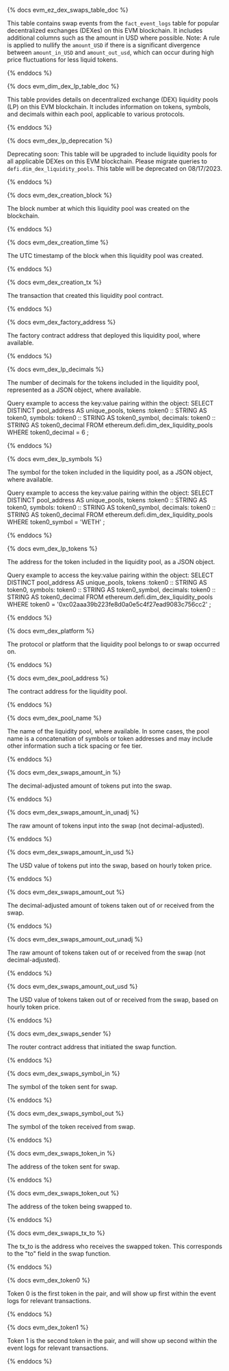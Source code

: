 {% docs evm_ez_dex_swaps_table_doc %}

This table contains swap events from the `fact_event_logs` table for popular decentralized exchanges (DEXes) on this EVM blockchain. It includes additional columns such as the amount in USD where possible. 
Note: A rule is applied to nullify the `amount_USD` if there is a significant divergence between `amount_in_USD` and `amount_out_usd`, which can occur during high price fluctuations for less liquid tokens.

{% enddocs %}

{% docs evm_dim_dex_lp_table_doc %}

This table provides details on decentralized exchange (DEX) liquidity pools (LP) on this EVM blockchain. It includes information on tokens, symbols, and decimals within each pool, applicable to various protocols.

{% enddocs %}

{% docs evm_dex_lp_deprecation %}

Deprecating soon: This table will be upgraded to include liquidity pools for all applicable DEXes on this EVM blockchain. Please migrate queries to `defi.dim_dex_liquidity_pools`. This table will be deprecated on 08/17/2023.

{% enddocs %}

{% docs evm_dex_creation_block %}

The block number at which this liquidity pool was created on the blockchain.

{% enddocs %}

{% docs evm_dex_creation_time %}

The UTC timestamp of the block when this liquidity pool was created.

{% enddocs %}

{% docs evm_dex_creation_tx %}

The transaction that created this liquidity pool contract.

{% enddocs %}

{% docs evm_dex_factory_address %}

The factory contract address that deployed this liquidity pool, where available.

{% enddocs %}

{% docs evm_dex_lp_decimals %}

The number of decimals for the tokens included in the liquidity pool, represented as a JSON object, where available.

Query example to access the key:value pairing within the object:
SELECT
    DISTINCT pool_address AS unique_pools,
    tokens :token0 :: STRING AS token0,
    symbols: token0 :: STRING AS token0_symbol,
    decimals: token0 :: STRING AS token0_decimal
FROM ethereum.defi.dim_dex_liquidity_pools
WHERE token0_decimal = 6
;

{% enddocs %}

{% docs evm_dex_lp_symbols %}

The symbol for the token included in the liquidity pool, as a JSON object, where available. 

Query example to access the key:value pairing within the object:
SELECT
    DISTINCT pool_address AS unique_pools,
    tokens :token0 :: STRING AS token0,
    symbols: token0 :: STRING AS token0_symbol,
    decimals: token0 :: STRING AS token0_decimal
FROM ethereum.defi.dim_dex_liquidity_pools
WHERE token0_symbol = 'WETH'
;

{% enddocs %}

{% docs evm_dex_lp_tokens %}

The address for the token included in the liquidity pool, as a JSON object. 

Query example to access the key:value pairing within the object:
SELECT
    DISTINCT pool_address AS unique_pools,
    tokens :token0 :: STRING AS token0,
    symbols: token0 :: STRING AS token0_symbol,
    decimals: token0 :: STRING AS token0_decimal
FROM ethereum.defi.dim_dex_liquidity_pools
WHERE token0 = '0xc02aaa39b223fe8d0a0e5c4f27ead9083c756cc2'
;

{% enddocs %}

{% docs evm_dex_platform %}

The protocol or platform that the liquidity pool belongs to or swap occurred on. 

{% enddocs %}

{% docs evm_dex_pool_address %}

The contract address for the liquidity pool. 

{% enddocs %}

{% docs evm_dex_pool_name %}

The name of the liquidity pool, where available. In some cases, the pool name is a concatenation of symbols or token addresses and may include other information such a tick spacing or fee tier.

{% enddocs %}

{% docs evm_dex_swaps_amount_in %}

The decimal-adjusted amount of tokens put into the swap.

{% enddocs %}

{% docs evm_dex_swaps_amount_in_unadj %}

The raw amount of tokens input into the swap (not decimal-adjusted).

{% enddocs %}

{% docs evm_dex_swaps_amount_in_usd %}

The USD value of tokens put into the swap, based on hourly token price.

{% enddocs %}

{% docs evm_dex_swaps_amount_out %}

The decimal-adjusted amount of tokens taken out of or received from the swap.

{% enddocs %}

{% docs evm_dex_swaps_amount_out_unadj %}

The raw amount of tokens taken out of or received from the swap (not decimal-adjusted).

{% enddocs %}

{% docs evm_dex_swaps_amount_out_usd %}

The USD value of tokens taken out of or received from the swap, based on hourly token price.

{% enddocs %}

{% docs evm_dex_swaps_sender %}

The router contract address that initiated the swap function.

{% enddocs %}

{% docs evm_dex_swaps_symbol_in %}

The symbol of the token sent for swap.

{% enddocs %}

{% docs evm_dex_swaps_symbol_out %}

The symbol of the token received from swap.

{% enddocs %}

{% docs evm_dex_swaps_token_in %}

The address of the token sent for swap.

{% enddocs %}

{% docs evm_dex_swaps_token_out %}

The address of the token being swapped to.

{% enddocs %}

{% docs evm_dex_swaps_tx_to %}

The tx_to is the address who receives the swapped token. This corresponds to the "to" field in the swap function.

{% enddocs %}

{% docs evm_dex_token0 %}

Token 0 is the first token in the pair, and will show up first within the event logs for relevant transactions. 

{% enddocs %}

{% docs evm_dex_token1 %}

Token 1 is the second token in the pair, and will show up second within the event logs for relevant transactions. 

{% enddocs %}

